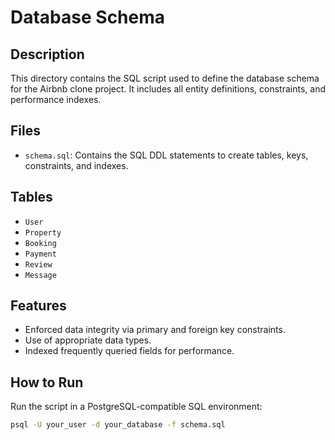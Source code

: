 # Database Schema

## Description

This directory contains the SQL script used to define the database schema for the Airbnb clone project. It includes all entity definitions, constraints, and performance indexes.

## Files

- `schema.sql`: Contains the SQL DDL statements to create tables, keys, constraints, and indexes.

## Tables

- `User`
- `Property`
- `Booking`
- `Payment`
- `Review`
- `Message`

## Features

- Enforced data integrity via primary and foreign key constraints.
- Use of appropriate data types.
- Indexed frequently queried fields for performance.

## How to Run

Run the script in a PostgreSQL-compatible SQL environment:

```bash
psql -U your_user -d your_database -f schema.sql
